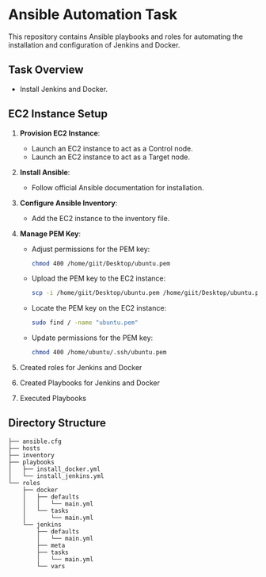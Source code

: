 # Ansible Automation Task

This repository contains Ansible playbooks and roles for automating the installation and configuration of Jenkins and Docker.

## Task Overview

- Install Jenkins and Docker.

## EC2 Instance Setup

1. **Provision EC2 Instance**:
   - Launch an EC2 instance to act as a Control node.
   - Launch an EC2 instance to act as a Target node.

2. **Install Ansible**:
   - Follow official Ansible documentation for installation.

3. **Configure Ansible Inventory**:
   - Add the EC2 instance to the inventory file.

4. **Manage PEM Key**:
   - Adjust permissions for the PEM key:
     ```bash
     chmod 400 /home/giit/Desktop/ubuntu.pem
     ```
   - Upload the PEM key to the EC2 instance:
     ```bash
     scp -i /home/giit/Desktop/ubuntu.pem /home/giit/Desktop/ubuntu.pem ubuntu@52.90.193.73:~/.ssh/
     ```
   - Locate the PEM key on the EC2 instance:
     ```bash
     sudo find / -name "ubuntu.pem"
     ```
   - Update permissions for the PEM key:
     ```bash
     chmod 400 /home/ubuntu/.ssh/ubuntu.pem
     ```
5. Created roles for Jenkins and Docker
6. Created Playbooks for Jenkins and Docker
7. Executed Playbooks

## Directory Structure

```plaintext
├── ansible.cfg
├── hosts
├── inventory
├── playbooks
│   ├── install_docker.yml
│   └── install_jenkins.yml
└── roles
    ├── docker
    │   ├── defaults
    │   │   └── main.yml
    │   └── tasks
    │       └── main.yml
    └── jenkins
        ├── defaults
        │   └── main.yml
        ├── meta
        ├── tasks
        │   └── main.yml
        └── vars
